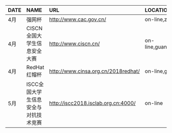 | DATE | NAME | URL | LOCATION   
| - | :- | :- | :-   
| 4月 | 强网杯 | http://www.cac.gov.cn/ | on-line,zhengzhou   
| 4月 | CISCN全国大学生信息安全大赛 | http://www.ciscn.cn/ | on-line,guangzhou,beijing   
| 4月 | RedHat红帽杯 | http://www.cinsa.org.cn/2018redhat/ | on-line,guangzhou   
| 5月 | ISCC全国大学生信息安全与对抗技术竞赛 | http://iscc2018.isclab.org.cn:4000/ | on-line   
